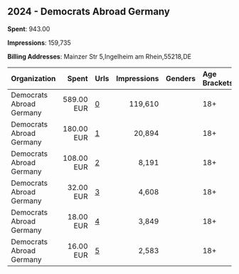 ## 2024 - Democrats Abroad Germany 
**Spent**: 943.00

**Impressions**: 159,735

**Billing Addresses**: Mainzer Str 5,Ingelheim am Rhein,55218,DE

|Organization|Spent|Urls|Impressions|Genders|Age Brackets|Country Codes|
|:---|---:|:---|---:|:---|:---|:---|
|Democrats Abroad Germany|589.00 EUR|[0](https://www.snap.com/political-ads/asset/96a771b76509223185c8aa5e03e98fa0c1cb3ba7129c4773cf9ee6136d03d7b5?mediaType=mp4)|119,610||18+|germany|
|Democrats Abroad Germany|180.00 EUR|[1](https://www.snap.com/political-ads/asset/aba36b56bff0021d07becb792908f352ed938127e9c923aee8530ff732abed7c?mediaType=mp4)|20,894||18+|germany|
|Democrats Abroad Germany|108.00 EUR|[2](https://www.snap.com/political-ads/asset/d60b7ba35902850de8e7ba295a1bad3395e629eca13b48c6099776f19b9060ad?mediaType=mp4)|8,191||18+|germany|
|Democrats Abroad Germany|32.00 EUR|[3](https://www.snap.com/political-ads/asset/f0fd36a800af3e4e6733cbba558c8b855833d559e16a7d433e262e316f5708a1?mediaType=mp4)|4,608||18+|germany|
|Democrats Abroad Germany|18.00 EUR|[4](https://www.snap.com/political-ads/asset/75220129c92aaa5731b84e01ccdcc150100e8d12248aa7269793a5e5343eb681?mediaType=mp4)|3,849||18+|germany|
|Democrats Abroad Germany|16.00 EUR|[5](https://www.snap.com/political-ads/asset/9d3262f5bb6cc3479a5cc6c5f024376b93b7906d7c0f6548508c9824dd2ded84?mediaType=mp4)|2,583||18+|germany|
